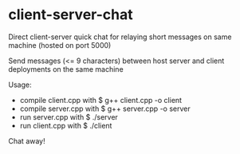# client-server-chat
Direct client-server quick chat for relaying short messages on same machine (hosted on port 5000)

Send messages (<= 9 characters) between host server and client deployments on the same machine

Usage:

- compile client.cpp with $ g++ client.cpp -o client
- compile server.cpp with $ g++ server.cpp -o server
- run server.cpp with $ ./server
- run client.cpp with $ ./client

Chat away!
